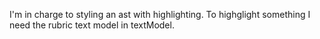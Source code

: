 I'm in charge to styling an ast with highlighting. To highglight something I need the rubric text model in textModel.